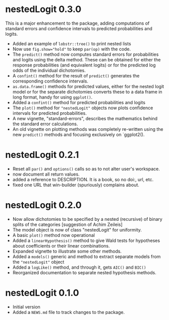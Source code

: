 # nestedLogit 0.3.0

This is a major enhancement to the package, adding computations of standard errors and confidence intervals to predicted probabilities and logits.

* Added an example of `lobstr::tree()` to print nested lists
* Now use `fig.show="hold"` to keep `par(op)` with the code.
* The `predict()` method now computes standard errors for probabilities and logits using the delta method. These can be obtained for either the response probabilities (and equivalent logits) or for the predicted log odds of the individual dichotomies.
* A `confint()` method for the result of `predict()` generates the corresponding confidence intervals.
* `as.data.frame()` methods for predicted values, either for the nested logit model or for the separate dichotomies converts these to a data frame in long format, handy for using `ggplot()`.
* Added a `confint()` method for predicted probabilities and logits
* The `plot()` method for `"nestedLogit"` objects now plots confidence intervals for predicted probabilities.
* A new vignette, "standard-errors", describes the mathematics behind the standard error calculations.
* An old vignette on plotting methods was completely re-written using the new `predict()` methods and focusing exclusively on `ggplot2().

# nestedLogit 0.2.1

* Reset all `par()` and `options()` calls so as to not alter user's workspace. 
* now document all return values. 
* added a reference to DESCRIPTION. It is a book, so no doi:, url, etc.
* fixed one URL that win-builder (spuriously) complains about.


# nestedLogit 0.2.0

* Now allow dichotomies to be specified by a nested (recursive) of binary splits of the categories [suggestion of Achim Zeileis]
* The model object is now of class "nestedLogit" for uniformity.
* A basic `plot()` method now operational
* Added a `linearHypothesis()` method to give Wald tests for hypotheses about coefficients or their linear combinations.
* Expanded vignette to illustrate some other methods.
* Added a `models()` generic and method to extract separate models from the `"nestedLogit"` object
* Added a `logLike()` method, and through it, gets `AIC()` and `BIC()`
* Reorganized documentation to separate nested hypothesis methods.

# nestedLogit 0.1.0

* Initial version
* Added a `NEWS.md` file to track changes to the package.

